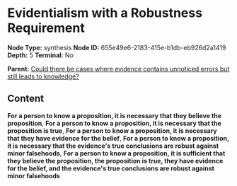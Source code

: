 # Evidentialism with a Robustness Requirement

**Node Type:** synthesis
**Node ID:** 655e49e6-2183-415e-b1db-eb926d2a1419
**Depth:** 5
**Terminal:** No

**Parent:** [Could there be cases where evidence contains unnoticed errors but still leads to knowledge?](could-there-be-cases-where-evidence-contains-unnoticed-errors-but-still-leads-to-knowledge-antithesis-4322e7f1-5e21-4129-8712-b0b264e884aa.md)

## Content

**For a person to know a proposition, it is necessary that they believe the proposition**, **For a person to know a proposition, it is necessary that the proposition is true**, **For a person to know a proposition, it is necessary that they have evidence for the belief**, **For a person to know a proposition, it is necessary that the evidence's true conclusions are robust against minor falsehoods**, **For a person to know a proposition, it is sufficient that they believe the proposition, the proposition is true, they have evidence for the belief, and the evidence's true conclusions are robust against minor falsehoods**
